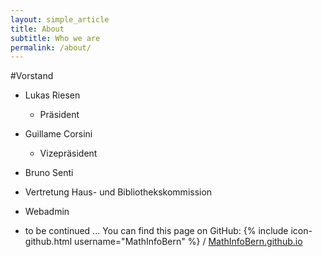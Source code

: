 ```yaml
---
layout: simple_article
title: About
subtitle: Who we are
permalink: /about/
---
```


#Vorstand

* Lukas Riesen 
  * Präsident
  
* Guillame Corsini
  * Vizepräsident
  
* Bruno Senti
 * Vertretung Haus- und Bibliothekskommission
 * Webadmin

* to be continued ...
You can find this page on GitHub:
{% include icon-github.html username="MathInfoBern" %} / [MathInfoBern.github.io](https://github.com/MathInfoBern/MathInfoBern.github.io)
